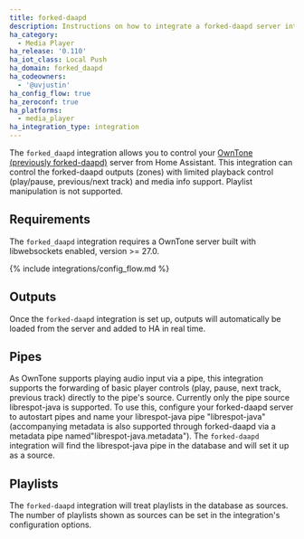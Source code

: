 ```yaml
---
title: forked-daapd
description: Instructions on how to integrate a forked-daapd server into Home Assistant.
ha_category:
  - Media Player
ha_release: '0.110'
ha_iot_class: Local Push
ha_domain: forked_daapd
ha_codeowners:
  - '@uvjustin'
ha_config_flow: true
ha_zeroconf: true
ha_platforms:
  - media_player
ha_integration_type: integration
---
```


The `forked_daapd` integration allows you to control your [OwnTone (previously forked-daapd)](https://github.com/owntone/owntone-server) server from Home Assistant. This integration can control the forked-daapd outputs (zones) with limited playback control (play/pause, previous/next track) and media info support. Playlist manipulation is not supported.

## Requirements

The `forked_daapd` integration requires a OwnTone server built with libwebsockets enabled, version >= 27.0.

{% include integrations/config_flow.md %}

## Outputs

Once the `forked-daapd` integration is set up, outputs will automatically be loaded from the server and added to HA in real time.

## Pipes

As OwnTone supports playing audio input via a pipe, this integration supports the forwarding of basic player controls (play, pause, next track, previous track) directly to the pipe's source. Currently only the pipe source librespot-java is supported. To use this, configure your forked-daapd server to autostart pipes and name your librespot-java pipe "librespot-java" (accompanying metadata is also supported through forked-daapd via a metadata pipe named"librespot-java.metadata"). The `forked-daapd` integration will find the librespot-java pipe in the database and will set it up as a source.

## Playlists

The `forked-daapd` integration will treat playlists in the database as sources. The number of playlists shown as sources can be set in the integration's configuration options.
